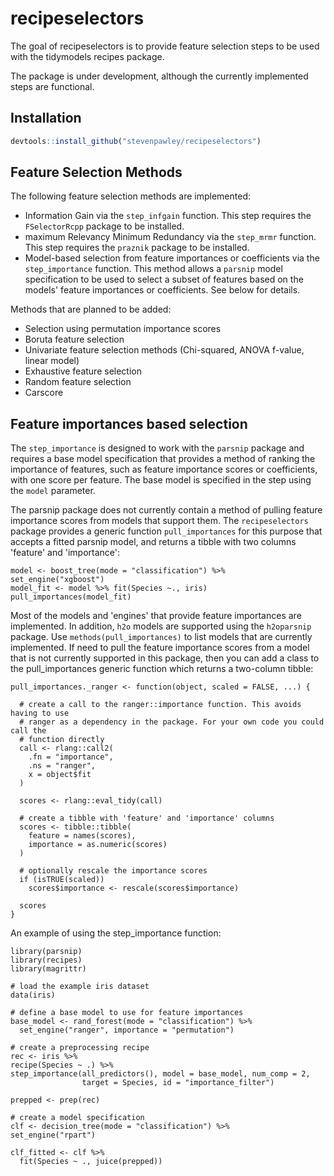 
# recipeselectors

The goal of recipeselectors is to provide feature selection steps to be used
with the tidymodels recipes package.

The package is under development, although the currently implemented steps
are functional.

## Installation

``` r
devtools::install_github("stevenpawley/recipeselectors")
```

## Feature Selection Methods

The following feature selection methods are implemented:

- Information Gain via the `step_infgain` function. This step requires the 
`FSelectorRcpp` package to be installed.
- maximum Relevancy Minimum Redundancy via the `step_mrmr` function. This step
requires the `praznik` package to be installed.
- Model-based selection from feature importances or coefficients via the
`step_importance` function. This method allows a `parsnip` model specification to
be used to select a subset of features based on the models' feature importances
or coefficients. See below for details.

Methods that are planned to be added:

- Selection using permutation importance scores
- Boruta feature selection
- Univariate feature selection methods (Chi-squared, ANOVA f-value, linear model)
- Exhaustive feature selection
- Random feature selection
- Carscore

## Feature importances based selection

The `step_importance` is designed to work with the `parsnip` package and
requires a base model specification that provides a method of ranking the
importance of features, such as feature importance scores or coefficients, with
one score per feature. The base model is specified in the step using the `model`
parameter.

The parsnip package does not currently contain a method of pulling feature 
importance scores from models that support them. The `recipeselectors` package
provides a generic function `pull_importances` for this purpose that accepts
a fitted parsnip model, and returns a tibble with two columns 'feature' and
'importance':

```
model <- boost_tree(mode = "classification") %>%
set_engine("xgboost")
model_fit <- model %>% fit(Species ~., iris)
pull_importances(model_fit)
```

Most of the models and 'engines' that provide feature importances are
implemented. In addition, `h2o` models are supported using the `h2oparsnip`
package. Use `methods(pull_importances)` to list models that are currently
implemented. If need to pull the feature importance scores from a model that is
not currently supported in this package, then you can add a class to the
pull_importances generic function which returns a two-column tibble:

```
pull_importances._ranger <- function(object, scaled = FALSE, ...) {

  # create a call to the ranger::importance function. This avoids having to use
  # ranger as a dependency in the package. For your own code you could call the
  # function directly
  call <- rlang::call2(
    .fn = "importance",
    .ns = "ranger",
    x = object$fit
  )

  scores <- rlang::eval_tidy(call)

  # create a tibble with 'feature' and 'importance' columns
  scores <- tibble::tibble(
    feature = names(scores),
    importance = as.numeric(scores)
  )

  # optionally rescale the importance scores
  if (isTRUE(scaled))
    scores$importance <- rescale(scores$importance)

  scores
}
```

An example of using the step_importance function:

```
library(parsnip)
library(recipes)
library(magrittr)

# load the example iris dataset
data(iris)

# define a base model to use for feature importances
base_model <- rand_forest(mode = "classification") %>%
  set_engine("ranger", importance = "permutation")

# create a preprocessing recipe
rec <- iris %>%
recipe(Species ~ .) %>%
step_importance(all_predictors(), model = base_model, num_comp = 2,
                target = Species, id = "importance_filter")

prepped <- prep(rec)

# create a model specification
clf <- decision_tree(mode = "classification") %>%
set_engine("rpart")

clf_fitted <- clf %>%
  fit(Species ~ ., juice(prepped))
```
